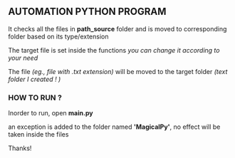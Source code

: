 ## AUTOMATION PYTHON PROGRAM

It checks all the files in **path_source** folder
and is moved to corresponding folder based on its type/extension

The target file is set inside the functions
_you can change it according to your need_

The file _(eg., file with .txt extension)_ will be moved to the target folder _(text folder I created ! )_
### HOW TO RUN ?
Inorder to run, open **main.py**

an exception is added to the folder named **'MagicalPy'**, no effect will
be taken inside the files

Thanks!
